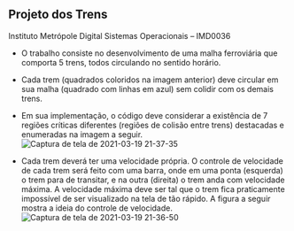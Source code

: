 ## Projeto dos Trens

Instituto Metrópole Digital
Sistemas Operacionais – IMD0036

* O trabalho consiste no desenvolvimento de uma malha ferroviária que comporta 5
trens, todos circulando no sentido horário.
* Cada trem (quadrados coloridos na imagem anterior) deve circular em sua malha
(quadrado com linhas em azul) sem colidir com os demais trens.
* Em sua implementação, o código deve considerar a existência de 7 regiões críticas
diferentes (regiões de colisão entre trens) destacadas e enumeradas na imagem a seguir.
![Captura de tela de 2021-03-19 21-37-35](https://user-images.githubusercontent.com/39145048/111853898-85ecf580-88fb-11eb-944a-ea8dc89a413b.png)


* Cada trem deverá ter uma velocidade própria. O controle de velocidade de cada trem
será feito com uma barra, onde em uma ponta (esquerda) o trem para de transitar, e na outra
(direita) o trem anda com velocidade máxima. A velocidade máxima deve ser tal que o trem fica
praticamente impossível de ser visualizado na tela de tão rápido. A figura a seguir mostra a
ideia do controle de velocidade.
![Captura de tela de 2021-03-19 21-36-50](https://user-images.githubusercontent.com/39145048/111853814-4920fe80-88fb-11eb-90ed-f7c441c66fd2.png)
